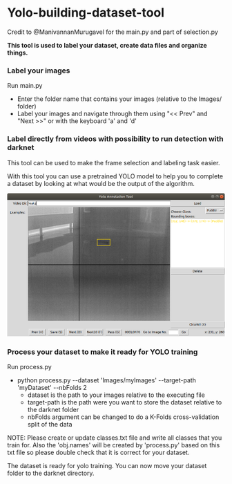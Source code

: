 # Yolo-building-dataset-tool

Credit to @ManivannanMurugavel for the main.py and part of selection.py

**This tool is used to label your dataset, create data files and organize things.**

### Label your images

Run main.py
- Enter the folder name that contains your images (relative to the Images/ folder)
- Label your images and navigate through them using "<< Prev" and "Next >>" or with the keyboard 'a' and 'd'

### Label directly from videos with possibility to run detection with darknet

This tool can be used to make the frame selection and labeling task easier.

With this tool you can use a pretrained YOLO model to help you to complete a dataset by looking at what would be the output of the algorithm.

![GUI of the slection/labeling tool](yolo_annotation_tool.png?raw=true "Title")

### Process your dataset to make it ready for YOLO training

Run process.py 
- python process.py --dataset 'Images/myImages' --target-path 'myDataset' --nbFolds 2
	- dataset is the path to your images relative to the executing file
	- target-path is the path were you want to store the dataset relative to the darknet folder
	- nbFolds argument can be changed to do a K-Folds cross-validation split of the data
	
NOTE: Please create or update classes.txt file and write all classes that you train for. Also the 'obj.names' will be created by 'process.py' based on this txt file so please double check that it is correct for your dataset.

The dataset is ready for yolo training. You can now move your dataset folder to the darknet directory.

